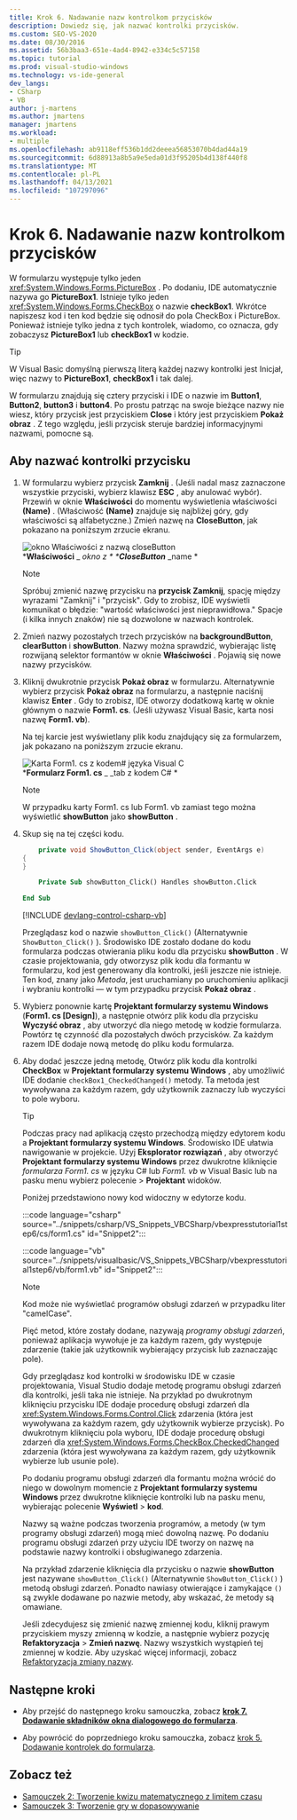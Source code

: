 ```yaml
---
title: Krok 6. Nadawanie nazw kontrolkom przycisków
description: Dowiedz się, jak nazwać kontrolki przycisków.
ms.custom: SEO-VS-2020
ms.date: 08/30/2016
ms.assetid: 56b3baa3-651e-4ad4-8942-e334c5c57158
ms.topic: tutorial
ms.prod: visual-studio-windows
ms.technology: vs-ide-general
dev_langs:
- CSharp
- VB
author: j-martens
ms.author: jmartens
manager: jmartens
ms.workload:
- multiple
ms.openlocfilehash: ab9118eff536b1dd2deeea56853070b4dad44a19
ms.sourcegitcommit: 6d88913a8b5a9e5eda01d3f95205b4d138f440f8
ms.translationtype: MT
ms.contentlocale: pl-PL
ms.lasthandoff: 04/13/2021
ms.locfileid: "107297096"
---
```

# <a name="step-6-name-your-button-controls"></a>Krok 6. Nadawanie nazw kontrolkom przycisków

W formularzu występuje tylko jeden <xref:System.Windows.Forms.PictureBox> . Po dodaniu, IDE automatycznie nazywa go **PictureBox1**. Istnieje tylko jeden <xref:System.Windows.Forms.CheckBox> o nazwie **checkBox1**. Wkrótce napiszesz kod i ten kod będzie się odnosił do pola CheckBox i PictureBox. Ponieważ istnieje tylko jedna z tych kontrolek, wiadomo, co oznacza, gdy zobaczysz **PictureBox1** lub **checkBox1** w kodzie.

> [!TIP]
> W Visual Basic domyślną pierwszą literą każdej nazwy kontrolki jest Inicjał, więc nazwy to **PictureBox1**, **checkBox1** i tak dalej.

W formularzu znajdują się cztery przyciski i IDE o nazwie im **Button1**, **Button2**, **button3** i **button4**. Po prostu patrząc na swoje bieżące nazwy nie wiesz, który przycisk jest przyciskiem **Close** i który jest przyciskiem **Pokaż obraz** . Z tego względu, jeśli przycisk steruje bardziej informacyjnymi nazwami, pomocne są.

## <a name="to-name-your-button-controls"></a>Aby nazwać kontrolki przycisku

1. W formularzu wybierz przycisk **Zamknij** . (Jeśli nadal masz zaznaczone wszystkie przyciski, wybierz klawisz **ESC** , aby anulować wybór). Przewiń w oknie **Właściwości** do momentu wyświetlenia właściwości **(Name)** . (Właściwość **(Name)** znajduje się najbliżej góry, gdy właściwości są alfabetyczne.) Zmień nazwę na **CloseButton**, jak pokazano na poniższym zrzucie ekranu.

    ![okno Właściwości z nazwą closeButton](../ide/media/express_setnameproperty.png)<br>***Właściwości** _ _okno z * ***CloseButton**_ _name *

    > [!NOTE]
    > Spróbuj zmienić nazwę przycisku na **przycisk Zamknij**, spację między wyrazami "Zamknij" i "przycisk". Gdy to zrobisz, IDE wyświetli komunikat o błędzie: "wartość właściwości jest nieprawidłowa." Spacje (i kilka innych znaków) nie są dozwolone w nazwach kontrolek.

1. Zmień nazwy pozostałych trzech przycisków na **backgroundButton**, **clearButton** i **showButton**.
Nazwy można sprawdzić, wybierając listę rozwijaną selektor formantów w oknie **Właściwości** . Pojawią się nowe nazwy przycisków.

1. Kliknij dwukrotnie przycisk **Pokaż obraz** w formularzu. Alternatywnie wybierz przycisk **Pokaż obraz** na formularzu, a następnie naciśnij klawisz **Enter** . Gdy to zrobisz, IDE otworzy dodatkową kartę w oknie głównym o nazwie **Form1. cs**. (Jeśli używasz Visual Basic, karta nosi nazwę **Form1. vb**).

   Na tej karcie jest wyświetlany plik kodu znajdujący się za formularzem, jak pokazano na poniższym zrzucie ekranu.

    ![Karta Form1. cs z kodem&#35; języka Visual C](../ide/media/express_showbuttoncode.png)<br>
***Formularz Form1. cs** _ _tab z kodem C# *

    > [!NOTE]
    > W przypadku karty Form1. cs lub Form1. vb zamiast tego można wyświetlić **showButton** jako **showButton** .

1. Skup się na tej części kodu.

    ```csharp
        private void ShowButton_Click(object sender, EventArgs e)
    {
    }
    ```

    ```vb
        Private Sub showButton_Click() Handles showButton.Click

    End Sub
    ```

   [!INCLUDE [devlang-control-csharp-vb](./includes/devlang-control-csharp-vb.md)]

   Przeglądasz kod o nazwie `showButton_Click()` (Alternatywnie `ShowButton_Click()` ). Środowisko IDE zostało dodane do kodu formularza podczas otwierania pliku kodu dla przycisku **showButton** . W czasie projektowania, gdy otworzysz plik kodu dla formantu w formularzu, kod jest generowany dla kontrolki, jeśli jeszcze nie istnieje. Ten kod, znany jako *Metoda*, jest uruchamiany po uruchomieniu aplikacji i wybraniu kontrolki — w tym przypadku przycisk **Pokaż obraz** .

1. Wybierz ponownie kartę **Projektant formularzy systemu Windows** (**Form1. cs [Design]**), a następnie otwórz plik kodu dla przycisku **Wyczyść obraz** , aby utworzyć dla niego metodę w kodzie formularza. Powtórz tę czynność dla pozostałych dwóch przycisków. Za każdym razem IDE dodaje nową metodę do pliku kodu formularza.

1. Aby dodać jeszcze jedną metodę, Otwórz plik kodu dla kontrolki **CheckBox** w **Projektant formularzy systemu Windows** , aby umożliwić IDE dodanie `checkBox1_CheckedChanged()` metody. Ta metoda jest wywoływana za każdym razem, gdy użytkownik zaznaczy lub wyczyści to pole wyboru.

   > [!TIP]
   > Podczas pracy nad aplikacją często przechodzą między edytorem kodu a **Projektant formularzy systemu Windows**. Środowisko IDE ułatwia nawigowanie w projekcie. Użyj **Eksplorator rozwiązań** , aby otworzyć **Projektant formularzy systemu Windows** przez dwukrotne kliknięcie *formularza Form1. cs* w języku C# lub *Form1. vb* w Visual Basic lub na pasku menu wybierz polecenie   >  **Projektant** widoków.

    Poniżej przedstawiono nowy kod widoczny w edytorze kodu.

    :::code language="csharp" source="../snippets/csharp/VS_Snippets_VBCSharp/vbexpresstutorial1step6/cs/form1.cs" id="Snippet2":::

    :::code language="vb" source="../snippets/visualbasic/VS_Snippets_VBCSharp/vbexpresstutorial1step6/vb/form1.vb" id="Snippet2":::

    > [!NOTE]
    > Kod może nie wyświetlać programów obsługi zdarzeń w przypadku liter "camelCase".

    Pięć metod, które zostały dodane, nazywają *programy obsługi zdarzeń*, ponieważ aplikacja wywołuje je za każdym razem, gdy występuje zdarzenie (takie jak użytkownik wybierający przycisk lub zaznaczając pole).

    Gdy przeglądasz kod kontrolki w środowisku IDE w czasie projektowania, Visual Studio dodaje metodę programu obsługi zdarzeń dla kontrolki, jeśli taka nie istnieje. Na przykład po dwukrotnym kliknięciu przycisku IDE dodaje procedurę obsługi zdarzeń dla <xref:System.Windows.Forms.Control.Click> zdarzenia (która jest wywoływana za każdym razem, gdy użytkownik wybierze przycisk). Po dwukrotnym kliknięciu pola wyboru, IDE dodaje procedurę obsługi zdarzeń dla <xref:System.Windows.Forms.CheckBox.CheckedChanged> zdarzenia (która jest wywoływana za każdym razem, gdy użytkownik wybierze lub usunie pole).

    Po dodaniu programu obsługi zdarzeń dla formantu można wrócić do niego w dowolnym momencie z **Projektant formularzy systemu Windows** przez dwukrotne kliknięcie kontrolki lub na pasku menu, wybierając polecenie **Wyświetl**  >  **kod**.

    Nazwy są ważne podczas tworzenia programów, a metody (w tym programy obsługi zdarzeń) mogą mieć dowolną nazwę. Po dodaniu programu obsługi zdarzeń przy użyciu IDE tworzy on nazwę na podstawie nazwy kontrolki i obsługiwanego zdarzenia.

    Na przykład zdarzenie kliknięcia dla przycisku o nazwie **showButton** jest nazywane `showButton_Click()` (Alternatywnie `ShowButton_Click()` ) metodą obsługi zdarzeń. Ponadto nawiasy otwierające i zamykające `()` są zwykle dodawane po nazwie metody, aby wskazać, że metody są omawiane.

    Jeśli zdecydujesz się zmienić nazwę zmiennej kodu, kliknij prawym przyciskiem myszy zmienną w kodzie, a następnie wybierz pozycję **Refaktoryzacja**  >  **Zmień nazwę**. Nazwy wszystkich wystąpień tej zmiennej w kodzie. Aby uzyskać więcej informacji, zobacz [Refaktoryzacja zmiany nazwy](../ide/reference/rename.md).

## <a name="next-steps"></a>Następne kroki

* Aby przejść do następnego kroku samouczka, zobacz **[krok 7. Dodawanie składników okna dialogowego do formularza](../ide/step-7-add-dialog-components-to-your-form.md)**.

* Aby powrócić do poprzedniego kroku samouczka, zobacz [krok 5. Dodawanie kontrolek do formularza](../ide/step-5-add-controls-to-your-form.md).

## <a name="see-also"></a>Zobacz też

* [Samouczek 2: Tworzenie kwizu matematycznego z limitem czasu](tutorial-2-create-a-timed-math-quiz.md)
* [Samouczek 3: Tworzenie gry w dopasowywanie](tutorial-3-create-a-matching-game.md)
